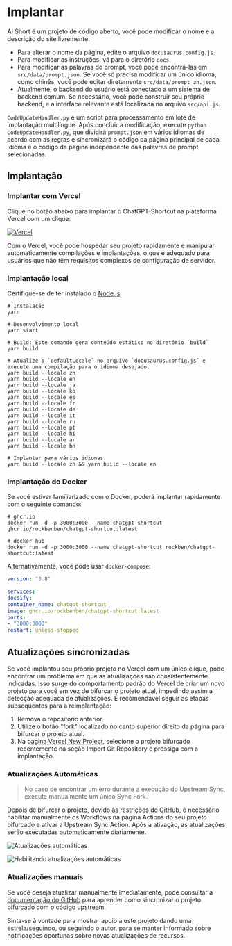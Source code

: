 # Implantar

AI Short é um projeto de código aberto, você pode modificar o nome e a descrição do site livremente.

- Para alterar o nome da página, edite o arquivo `docusaurus.config.js`.
- Para modificar as instruções, vá para o diretório `docs`.
- Para modificar as palavras do prompt, você pode encontrá-las em `src/data/prompt.json`. Se você só precisa modificar um único idioma, como chinês, você pode editar diretamente `src/data/prompt_zh.json`.
- Atualmente, o backend do usuário está conectado a um sistema de backend comum. Se necessário, você pode construir seu próprio backend, e a interface relevante está localizada no arquivo `src/api.js`.

`CodeUpdateHandler.py` é um script para processamento em lote de implantação multilíngue. Após concluir a modificação, execute `python CodeUpdateHandler.py`, que dividirá `prompt.json` em vários idiomas de acordo com as regras e sincronizará o código da página principal de cada idioma e o código da página independente das palavras de prompt selecionadas.

## Implantação

### Implantar com Vercel

Clique no botão abaixo para implantar o ChatGPT-Shortcut na plataforma Vercel com um clique:

[![Vercel](https://vercel.com/button)](https://vercel.com/new/clone?repository-url=https%3A%2F%2Fgithub.com%2Frockbenben%2FChatGPT-Shortcut%2Ftree%2Fmain)

Com o Vercel, você pode hospedar seu projeto rapidamente e manipular automaticamente compilações e implantações, o que é adequado para usuários que não têm requisitos complexos de configuração de servidor.

### Implantação local

Certifique-se de ter instalado o [Node.js](https://nodejs.org/).

```shell
# Instalação
yarn

# Desenvolvimento local
yarn start

# Build: Este comando gera conteúdo estático no diretório `build`
yarn build

# Atualize o `defaultLocale` no arquivo `docusaurus.config.js` e execute uma compilação para o idioma desejado.
yarn build --locale zh
yarn build --locale en
yarn build --locale ja
yarn build --locale ko
yarn build --locale es
yarn build --locale fr
yarn build --locale de
yarn build --locale it
yarn build --locale ru
yarn build --locale pt
yarn build --locale hi
yarn build --locale ar
yarn build --locale bn

# Implantar para vários idiomas
yarn build --locale zh && yarn build --locale en
```

### Implantação do Docker

Se você estiver familiarizado com o Docker, poderá implantar rapidamente com o seguinte comando:

```shell
# ghcr.io
docker run -d -p 3000:3000 --name chatgpt-shortcut ghcr.io/rockbenben/chatgpt-shortcut:latest

# docker hub
docker run -d -p 3000:3000 --name chatgpt-shortcut rockben/chatgpt-shortcut:latest
```

Alternativamente, você pode usar `docker-compose`:

```yml
version: "3.8"

services:
docsify:
container_name: chatgpt-shortcut
image: ghcr.io/rockbenben/chatgpt-shortcut:latest
ports:
- "3000:3000"
restart: unless-stopped
```

## Atualizações sincronizadas

Se você implantou seu próprio projeto no Vercel com um único clique, pode encontrar um problema em que as atualizações são consistentemente indicadas. Isso surge do comportamento padrão do Vercel de criar um novo projeto para você em vez de bifurcar o projeto atual, impedindo assim a detecção adequada de atualizações. É recomendável seguir as etapas subsequentes para a reimplantação:

1. Remova o repositório anterior.
2. Utilize o botão "fork" localizado no canto superior direito da página para bifurcar o projeto atual.
3. Na [página Vercel New Project](https://vercel.com/new), selecione o projeto bifurcado recentemente na seção Import Git Repository e prossiga com a implantação.

### Atualizações Automáticas

> No caso de encontrar um erro durante a execução do Upstream Sync, execute manualmente um único Sync Fork.

Depois de bifurcar o projeto, devido às restrições do GitHub, é necessário habilitar manualmente os Workflows na página Actions do seu projeto bifurcado e ativar a Upstream Sync Action. Após a ativação, as atualizações serão executadas automaticamente diariamente.

![Atualizações automáticas](https://img.newzone.top/2023-05-19-11-57-59.png?imageMogr2/format/webp)

![Habilitando atualizações automáticas](https://img.newzone.top/2023-05-19-11-59-26.png?imageMogr2/format/webp)

### Atualizações manuais

Se você deseja atualizar manualmente imediatamente, pode consultar a [documentação do GitHub](https://docs.github.com/en/pull-requests/collaborating-with-pull-requests/working-with-forks/syncing-a-fork) para aprender como sincronizar o projeto bifurcado com o código upstream.

Sinta-se à vontade para mostrar apoio a este projeto dando uma estrela/seguindo, ou seguindo o autor, para se manter informado sobre notificações oportunas sobre novas atualizações de recursos.
